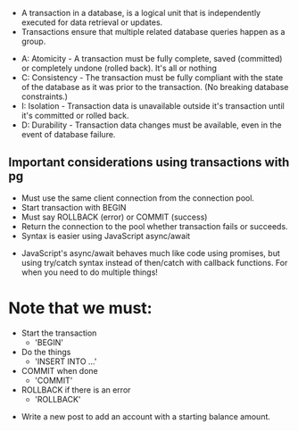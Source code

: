 <!--===========<SQL TRANSACTIONS>==============-->
- A transaction in a database, is a logical unit that is independently executed for data retrieval or updates.
- Transactions ensure that multiple related database queries happen as a group.

<!--===========<ACID>==============-->
- A: Atomicity - A transaction must be fully complete, saved   (committed) or completely undone (rolled back). It's all or nothing
- C: Consistency - The transaction must be fully compliant with the state of the database as it was prior to the transaction. (No breaking database constraints.)
- I: Isolation - Transaction data is unavailable outside it's transaction until it's committed or rolled back.
- D: Durability - Transaction data changes must be available, even in the event of database failure.

## Important considerations using transactions with pg

- Must use the same client connection from the connection pool.
- Start transaction with BEGIN
- Must say ROLLBACK (error) or COMMIT (success)
- Return the connection to the pool whether transaction fails or succeeds.
- Syntax is easier using JavaScript async/await

<!--=========<ASYNC/AWAIT>===========-->
- JavaScript's async/await behaves much like code using promises, but using try/catch syntax instead of then/catch with callback functions. For when you need to do multiple things!

# Note that we must:
- Start the transaction
    - 'BEGIN'
- Do the things
    - 'INSERT INTO ...'
- COMMIT when done
    - 'COMMIT'
- ROLLBACK if there is an error
    - 'ROLLBACK'

<!--=========<NEW ACCOUNT WITH INITIAL BALANCE>===========-->
- Write a new post to add an account with a starting balance amount.


